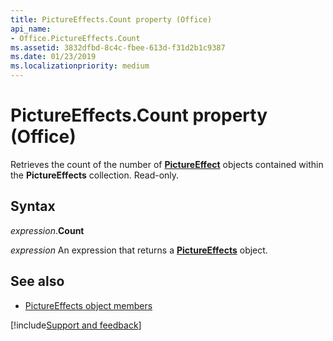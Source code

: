 ```yaml
---
title: PictureEffects.Count property (Office)
api_name:
- Office.PictureEffects.Count
ms.assetid: 3832dfbd-8c4c-fbee-613d-f31d2b1c9387
ms.date: 01/23/2019
ms.localizationpriority: medium
---
```



# PictureEffects.Count property (Office)

Retrieves the count of the number of **[PictureEffect](Office.PictureEffect.md)** objects contained within the **PictureEffects** collection. Read-only.


## Syntax

_expression_.**Count**

_expression_ An expression that returns a **[PictureEffects](Office.PictureEffects.md)** object.


## See also

- [PictureEffects object members](overview/Library-Reference/pictureeffects-members-office.md)



[!include[Support and feedback](~/includes/feedback-boilerplate.md)]